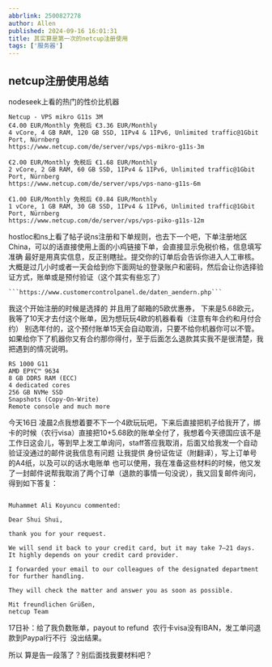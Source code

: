 ```yaml
---
abbrlink: 2500827278
author: Allen
published: 2024-09-16 16:01:31
title: 其实算是第一次的netcup注册使用
tags: ['服务器']
---
```

## netcup注册使用总结

nodeseek上看的热门的性价比机器  

```
Netcup - VPS mikro G11s 3M 
€4.00 EUR/Monthly 免税后 €3.36 EUR/Monthly
4 vCore, 4 GB RAM, 120 GB SSD, 1IPv4 & 1IPv6, Unlimited traffic@1Gbit Port, Nürnberg
https://www.netcup.com/de/server/vps/vps-mikro-g11s-3m
```

```
€2.00 EUR/Monthly 免税后 €1.68 EUR/Monthly
2 vCore, 2 GB RAM, 60 GB SSD, 1IPv4 & 1IPv6, Unlimited traffic@1Gbit Port, Nürnberg 
https://www.netcup.com/de/server/vps/vps-nano-g11s-6m
```

```
€1.00 EUR/Monthly 免税后 €0.84 EUR/Monthly
1 vCore, 1 GB RAM, 30 GB SSD, 1IPv4 & 1IPv6, Unlimited traffic@1Gbit Port, Nürnberg 
https://www.netcup.com/de/server/vps/vps-piko-g11s-12m
```

hostloc和ns上看了帖子说ns注册和下单规则，也去下一个吧，下单注册地区China，可以的话直接使用上面的小鸡链接下单，会直接显示免税价格，信息填写准确 最好是用真实信息，反正别瞎扯。提交你的订单后会告诉你进入人工审核。
大概是过几小时或者一天会给到你下面网址的登录账户和密码，然后会让你选择验证方式，账单或是预付验证（这个其实有些忘了）

```
```https://www.customercontrolpanel.de/daten_aendern.php```  

```
我这个开始注册的时候是选择的 并且用了邮箱的5欧优惠券，  下来是5.68欧元，我等了10天才去付这个账单，因为想玩玩4欧的机器看看（注意有年合约和月付合约）   别选年付的，这个预付账单15天会自动取消，只要不给你机器你可以不管。如果给你下了机器你又有合约那你得付，至于后面怎么退款其实我不是很清楚，我把遇到的情况说明。

```
RS 1000 G11
AMD EPYC™ 9634
8 GB DDR5 RAM (ECC)
4 dedicated cores
256 GB NVMe SSD
Snapshots (Copy-On-Write)
Remote console and much more
```
今天16日  凌晨2点我想着要不下一个4欧玩玩吧，下来后直接把机子给我开了，绑卡的时候（农行visa）直接把10+5.68欧的账单全付了，我想着今天德国应该不是工作日这会儿，等到早上发工单询问，staff答应我取消，后面又给我发一个自动验证没通过的邮件说我信息有问题
让我提供 身份证佐证（附翻译），写上订单号的A4纸，以及可以的话水电账单  也可以使用，我在准备这些材料的时候，他又发了一封邮件说帮我取消了两个订单（退款的事情一句没说），我又回复邮件询问，得到如下答复：
```

Muhammet Ali Koyuncu commented:

Dear Shui Shui,

thank you for your request.

We will send it back to your credit card, but it may take 7–21 days. It highly depends on your credit card provider.

I forwarded your email to our colleagues of the designated department for further handling.

They will check the matter and answer you as soon as possible.

Mit freundlichen Grüßen,
netcup Team
```
17日补：给了我负数账单，payout to refund  农行卡visa没有IBAN，发工单问退款到Paypal行不行  没出结果。

所以  算是告一段落了？别后面找我要材料吧？